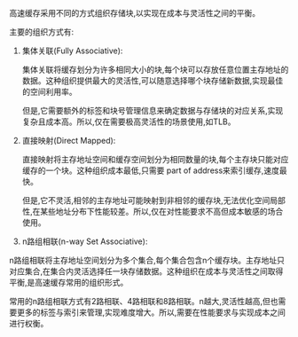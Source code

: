 高速缓存采用不同的方式组织存储块,以实现在成本与灵活性之间的平衡。

主要的组织方式有:

1. 集体关联(Fully Associative):

   集体关联将缓存划分为许多相同大小的块,每个块可以存放任意位置主存地址的数据。这种组织提供最大的灵活性,可以随意选择哪个块存储新数据,实现最佳的空间利用率。

   但是,它需要额外的标签和块号管理信息来确定数据与存储块的对应关系,实现复杂且成本高。所以,仅在需要极高灵活性的场景使用,如TLB。

2. 直接映射(Direct Mapped):

   直接映射将主存地址空间和缓存空间划分为相同数量的块,每个主存块只能对应缓存的一个块。这种组织成本最低,只需要 part of address来索引缓存,速度最快。

   但是,它不灵活,相邻的主存地址可能映射到非相邻的缓存块,无法优化空间局部性,在某些地址分布下性能较差。所以,仅在对性能要求不高但成本敏感的场合使用。

3.  n路组相联(n-way Set Associative):

   n路组相联将主存地址空间划分为多个集合,每个集合包含n个缓存块。主存地址只对应集合,在集合内灵活选择任一块存储数据。这种组织在成本与灵活性之间取得平衡,是高速缓存常用的组织形式。

   常用的n路组相联方式有2路相联、4路相联和8路相联。n越大,灵活性越高,但也需要更多的标签与索引来管理,实现难度增大。所以,需要在性能要求与实现成本之间进行权衡。